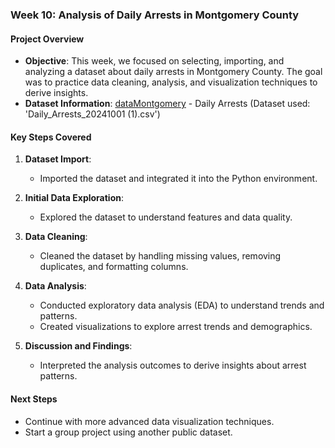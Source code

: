 ### Week 10: Analysis of Daily Arrests in Montgomery County

#### Project Overview

- **Objective**: This week, we focused on selecting, importing, and analyzing a dataset about daily arrests in Montgomery County. The goal was to practice data cleaning, analysis, and visualization techniques to derive insights.
- **Dataset Information**: [dataMontgomery](https://data.montgomerycountymd.gov) - Daily Arrests (Dataset used: 'Daily_Arrests_20241001 (1).csv')

#### Key Steps Covered

1. **Dataset Import**:
   - Imported the dataset and integrated it into the Python environment.

2. **Initial Data Exploration**:
   - Explored the dataset to understand features and data quality.

3. **Data Cleaning**:
   - Cleaned the dataset by handling missing values, removing duplicates, and formatting columns.

4. **Data Analysis**:
   - Conducted exploratory data analysis (EDA) to understand trends and patterns.
   - Created visualizations to explore arrest trends and demographics.

5. **Discussion and Findings**:
   - Interpreted the analysis outcomes to derive insights about arrest patterns.

#### Next Steps

- Continue with more advanced data visualization techniques.
- Start a group project using another public dataset.
